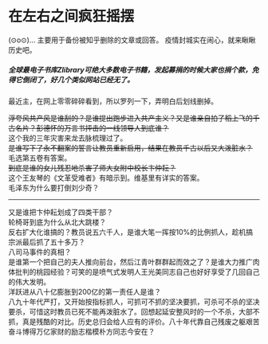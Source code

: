 # 在左右之间疯狂摇摆
(⊙o⊙)…
主要用于备份被知乎删除的文章或回答。
疫情封城实在闹心，就来瞅瞅历史吧。

##### 全球最电子书库Zlibrary可绝大多数电子书籍，发起募捐的时候大家也捐个款，免得它倒闭了，好几个类似网站已经无了。

最近主，在网上零零碎碎看到，所以罗列一下，弄明白后划线删掉。

~~浮夸风共产风是谁刮的？是谁提出跑步进入共产主义？又是谁亲自拍了稻上飞的千古名片？彭德怀的万言书抨击的一线领导人到底谁？~~  
这个我的三年灾害来龙去脉梳理过了。  
~~是谁写下了永不翻案的誓言让教员重新启用，结果在教员千古以后又大泼脏水？~~
毛选第五卷有答案。  
~~到底是谁的女儿残忍地杀害了师大女附中校长卞仲耘？~~  
这个王友琴的《文革受难者》有暗示到。维基里有详实的答案。  
毛泽东为什么要打倒刘少奇？

* * *

又是谁把卞仲耘划成了四类干部？  
轮椅哥到底为什么从北大跳楼？  
反右扩大化谁搞的？教员说五六千人，是谁大笔一挥按10%的比例抓人，趁机搞宗派最后抓了五十多万？  
八司马事件的真相？  
是谁第一个把自己的夫人推向前台，然后江青叶群群起而效之了？是谁大力推广肉体批判的桃园经验？可笑的是喷气式发明人王光美同志自己也好好享受了几回自己的伟大发明。  
洋跃进从八十亿膨胀到200亿的第一责任人是谁？  
八九十年代严打，又开始按指标抓人，可抓可不抓的坚决要抓，可杀可不杀的坚决要杀，可惜这时教员已死不能再泼脏水了。回想起延安整风时的一个不杀，大部不抓，真是残酷的对比。历史总归会给人应有的评价。八十年代靠自己残废之躯艰苦奋斗博得万亿家财的励志楷模朴方同志今安在？

